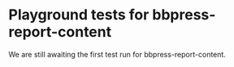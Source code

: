 # Playground tests for bbpress-report-content
We are still awaiting the first test run for bbpress-report-content.
